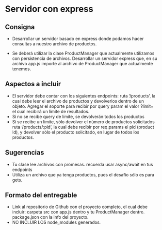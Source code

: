 # Servidor con express

## Consigna

- Desarrollar un servidor basado en express donde podamos hacer consultas a nuestro archivo de productos.

- Se deberá utilizar la clase ProductManager que actualmente utilizamos con persistencia de archivos.
  Desarrollar un servidor express que, en su archivo app.js importe al archivo de ProductManager que actualmente tenemos.

## Aspectos a incluir

- El servidor debe contar con los siguientes endpoints:
  ruta ‘/products’, la cual debe leer el archivo de productos y devolverlos dentro de un objeto. Agregar el soporte para recibir por query param el valor ?limit= el cual recibirá un límite de resultados.
- Si no se recibe query de límite, se devolverán todos los productos
- Si se recibe un límite, sólo devolver el número de productos solicitados ruta ‘/products/:pid’, la cual debe recibir por req.params el pid (product Id), y devolver sólo el producto solicitado, en lugar de todos los productos.

## Sugerencias

- Tu clase lee archivos con promesas. recuerda usar async/await en tus endpoints
- Utiliza un archivo que ya tenga productos, pues el desafío sólo es para gets.

## Formato del entregable

- Link al repositorio de Github con el proyecto completo, el cual debe incluir:
  carpeta src con app.js dentro y tu ProductManager dentro.
  package.json con la info del proyecto.
- NO INCLUIR LOS node_modules generados.
